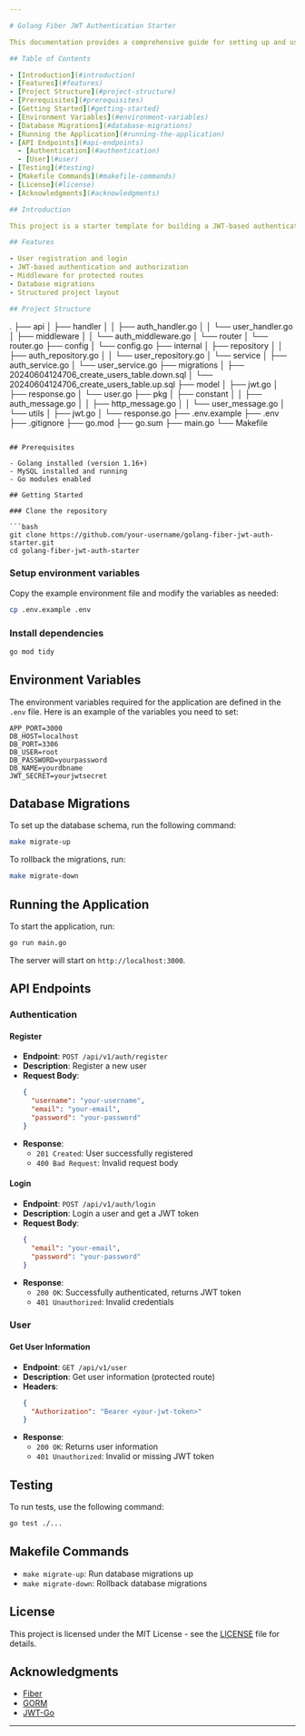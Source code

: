 ```yaml
---

# Golang Fiber JWT Authentication Starter

This documentation provides a comprehensive guide for setting up and using the JWT authentication starter template built with Golang, Fiber, and MySQL.

## Table of Contents

- [Introduction](#introduction)
- [Features](#features)
- [Project Structure](#project-structure)
- [Prerequisites](#prerequisites)
- [Getting Started](#getting-started)
- [Environment Variables](#environment-variables)
- [Database Migrations](#database-migrations)
- [Running the Application](#running-the-application)
- [API Endpoints](#api-endpoints)
  - [Authentication](#authentication)
  - [User](#user)
- [Testing](#testing)
- [Makefile Commands](#makefile-commands)
- [License](#license)
- [Acknowledgments](#acknowledgments)

## Introduction

This project is a starter template for building a JWT-based authentication system using Golang with the Fiber framework and MySQL as the database. It provides a basic setup for user registration, login, and protected routes using JWT tokens.

## Features

- User registration and login
- JWT-based authentication and authorization
- Middleware for protected routes
- Database migrations
- Structured project layout

## Project Structure

```
.
├── api
│   ├── handler
│   │   ├── auth_handler.go
│   │   └── user_handler.go
│   ├── middleware
│   │   └── auth_middleware.go
│   └── router
│       └── router.go
├── config
│   └── config.go
├── internal
│   ├── repository
│   │   ├── auth_repository.go
│   │   └── user_repository.go
│   └── service
│       ├── auth_service.go
│       └── user_service.go
├── migrations
│   ├── 20240604124706_create_users_table.down.sql
│   └── 20240604124706_create_users_table.up.sql
├── model
│   ├── jwt.go
│   ├── response.go
│   └── user.go
├── pkg
│   ├── constant
│   │   ├── auth_message.go
│   │   ├── http_message.go
│   │   └── user_message.go
│   └── utils
│       ├── jwt.go
│       └── response.go
├── .env.example
├── .env
├── .gitignore
├── go.mod
├── go.sum
├── main.go
└── Makefile
```

## Prerequisites

- Golang installed (version 1.16+)
- MySQL installed and running
- Go modules enabled

## Getting Started

### Clone the repository

```bash
git clone https://github.com/your-username/golang-fiber-jwt-auth-starter.git
cd golang-fiber-jwt-auth-starter
```

### Setup environment variables

Copy the example environment file and modify the variables as needed:

```bash
cp .env.example .env
```

### Install dependencies

```bash
go mod tidy
```

## Environment Variables

The environment variables required for the application are defined in the `.env` file. Here is an example of the variables you need to set:

```
APP_PORT=3000
DB_HOST=localhost
DB_PORT=3306
DB_USER=root
DB_PASSWORD=yourpassword
DB_NAME=yourdbname
JWT_SECRET=yourjwtsecret
```

## Database Migrations

To set up the database schema, run the following command:

```bash
make migrate-up
```

To rollback the migrations, run:

```bash
make migrate-down
```

## Running the Application

To start the application, run:

```bash
go run main.go
```

The server will start on `http://localhost:3000`.

## API Endpoints

### Authentication

#### Register

- **Endpoint**: `POST /api/v1/auth/register`
- **Description**: Register a new user
- **Request Body**:
  ```json
  {
    "username": "your-username",
    "email": "your-email",
    "password": "your-password"
  }
  ```
- **Response**:
  - `201 Created`: User successfully registered
  - `400 Bad Request`: Invalid request body

#### Login

- **Endpoint**: `POST /api/v1/auth/login`
- **Description**: Login a user and get a JWT token
- **Request Body**:
  ```json
  {
    "email": "your-email",
    "password": "your-password"
  }
  ```
- **Response**:
  - `200 OK`: Successfully authenticated, returns JWT token
  - `401 Unauthorized`: Invalid credentials

### User

#### Get User Information

- **Endpoint**: `GET /api/v1/user`
- **Description**: Get user information (protected route)
- **Headers**:
  ```json
  {
    "Authorization": "Bearer <your-jwt-token>"
  }
  ```
- **Response**:
  - `200 OK`: Returns user information
  - `401 Unauthorized`: Invalid or missing JWT token

## Testing

To run tests, use the following command:

```bash
go test ./...
```

## Makefile Commands

- `make migrate-up`: Run database migrations up
- `make migrate-down`: Rollback database migrations

## License

This project is licensed under the MIT License - see the [LICENSE](LICENSE) file for details.

## Acknowledgments

- [Fiber](https://github.com/gofiber/fiber)
- [GORM](https://gorm.io/)
- [JWT-Go](https://github.com/dgrijalva/jwt-go)

---
```

